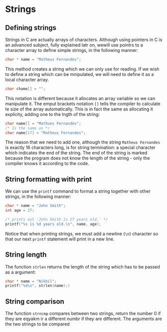 # Strings 

## Defining strings 

Strings in C are actually arrays of characters. Although using pointers in C is an advanced subject, fully explained latr on, wewill use pointrs to a character array to define simple strings, in the following manner:

```c 
char * name = "Matheus Fernandes";
```

This method creates a string which we can only use for reading. If we wish to define a string which can be mnipulated, we will need to define it as a local character array.

```c 
char chame[] = "";
```

This notation is different because it allocates an array variable so we can manipulate it. The emput brackets notation `[]` tells the compiler to calculate te size of the array automatically. This is in fact the same as allocating it explicity, adding one to the lngth of the string: 

```c
char name[] = "Mathues Fernandes";
/* Is the same as */ 
char name[17] = "Matheus Fernandes";
```

The reason that we need to add one, although the string `Matheus Fernandes` is exactly 16 characters long, is for string termination: a special character which indicates the end of the string. The end of the string is marked because the program does not know the length of the string - only the compiler knows it according to the code.

## String formatting with print

We can use the `printf` command to format a string together with other strings, in the following manner:

```c 
char * name = "John Smith";
int age = 27;

/* prints out 'John Smith is 27 years old.' */
printf("%s is %d years old.\n", name, age);
```

Notice that when printing strings, we must add a newline (`\n`) character so that our next `printf` statement will print in a new line.

## String length

The function `strlen` returns the length of the string which has to be passed as a argument:

```c 
char * name = "Nikhil";
printf("%d\n", strlen(name);)
```

## String comparison

The function `strncmp` compares between two strings, return the number 0 if they are eqyakm ir a different numbr if they are different. The arguments are the two strings to be compared
